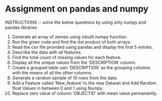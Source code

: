 # Assignment on pandas and numpy
INSTRUCTIONS :- solve the below questions by using only numpy and pandas libraries


1. Generate an array of zeroes using inbuilt numpy function.
2. Run the given code and find the dot product of both arrays.
3. Read the csv file provided using pandas and display the first 5 entries.
4. Describe the data with all features.
5. Find the total count of missing values for each feature.
6. Display all the unique values from the ‘DESCRIPTION’ column.
7. Create a grouped table usin ‘DESCRIPTION’ as the grouping columns with the means of all the other columns.
8. Generate a random sample of 10 rows from the data.
9. Add a Feature called ‘New_feature’ to the new Dataset and Add Random float Values in between 0 and 1 using Numpy.
10. Replace zero value of column ‘OBJECTID’ with mean value permanently.
